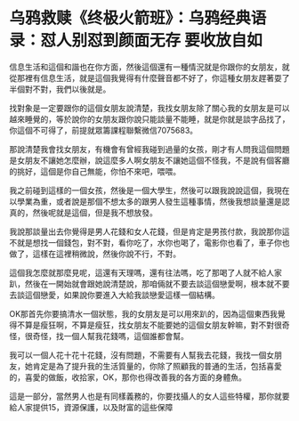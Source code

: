 # 乌鸦救赎《终极火箭班》：乌鸦经典语录：怼人别怼到颜面无存  要收放自如

信息生活和這個和諧也在你方面，然後這個還有一種情況就是你跟你的女朋友，就從那裡有信息生活，就是這個我覺得有什麼聲音都不好了，你這種女朋友趕著耍了半個對不對，我們以後就是。

找對象是一定要跟你的這個女朋友說清楚，我找女朋友除了關心我的女朋友是可以越來睡覺的，等於說你的女朋友跟你說只能談量不能睡，就是你就是談字品找了，你這個不可得了，前提就眾籌課程聯繫微信7075683。

那說清楚我會找女朋友，有機會有曾經我碰到過量的女孩，剛才有人問我這個問題是女朋友不讓她怎麼辦，說這麼多人啊女朋友不讓她這個不怪我，不是說有個客廳的挑好，這個是你自己無能，你怕不來吧，喂喂。

我之前碰到這樣的一個女孩，然後是一個大學生，然後可以跟我說說這個，我現在以學業為重，或者說是那個不想太多的跟男人發生這種事情，然後我想談量還是認真的，然後呢就是這個，但是我不想放發。

我說那談量出去你覺得是男人花錢和女人花錢，但是肯定是男孩付款，我說那你這不就是想找一個錢包，對不對，看你吃了，水你也喝了，電影你也看了，車子你也做了，這樣在這裡稍微說，然後你說不行，不對。

這個我怎麼就那麼見呢，這還有天理嗎，還有往法嗎，吃了那喝了人就不給人家趴，然後在一開始就會跟她說清楚說，那咱倆就不要去談這個戀愛啊，根本就不要去談這個戀愛，如果說你要進入大給我談戀愛這樣一個結構。

OK那首先你要搞清水一個狀態，我的女朋友是可以用來趴的，因為這個東西我覺得不算是瘦狂啊，不算是瘦狂，找女朋友不能要她的這個女朋友幹嘛，對不對很奇怪，很奇怪，找一個人幫我花錢嗎，這個誰都會幫。

我可以一個人花十花十花錢，沒有問題，不需要有人幫我去花錢，我找一個女朋友，她肯定是為了提升我的生活質量的，你除了照顧我的普通的生活，包括喜愛的，喜愛的做飯，收拾家，OK，那你也得改善我的各方面的身體魚。

這是一部分，當然男人也是有同樣義務的，你要找攝人的女人這些特權，那你就要給人家提供15，資源保護，以及財富的這些保障